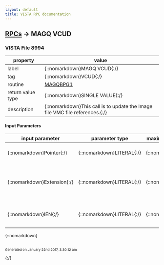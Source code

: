 ```yaml
---
layout: default
title: VISTA RPC documentation
---
```




## [RPCs](TableOfContent.md) &#8594; MAGQ VCUD 



### VISTA File 8994 


 property | value 
--- | --- 
 label | {::nomarkdown}MAGQ VCUD{:/}
 tag | {::nomarkdown}VCUD{:/}
 routine | [MAGQBPG1](http://code.osehra.org/dox/Routine_MAGQBPG1_source.html)
 return value type | {::nomarkdown}SINGLE VALUE{:/}
 description | {::nomarkdown}This call is to update the Image file VMC file references.{:/}

#### Input Parameters

| input parameter | parameter type | maximum data length | required | description | 
| --- | --- | --- | --- | --- | 
| {::nomarkdown}Pointer{:/} | {::nomarkdown}LITERAL{:/} | {::nomarkdown}256{:/} | {::nomarkdown}true{:/} | {::nomarkdown}This is the network location file IEN.{:/} | 
| {::nomarkdown}Extension{:/} | {::nomarkdown}LITERAL{:/} | {::nomarkdown}3{:/} | {::nomarkdown}true{:/} | {::nomarkdown}This is the image file extension of the file whose network reference is inneed of updating.{:/} | 
| {::nomarkdown}IEN{:/} | {::nomarkdown}LITERAL{:/} | {::nomarkdown}256{:/} | {::nomarkdown}true{:/} | {::nomarkdown}This is the IMAGE file (#2005) internal entry number.{:/} | 

{::nomarkdown} <br/><br/><p style="font-size: 11px">Generated on January 22nd 2017, 3:30:12 am</p>{:/}
